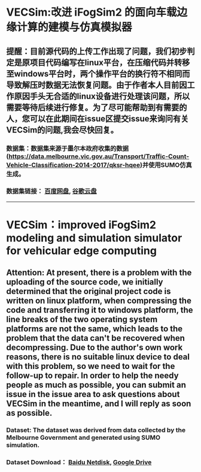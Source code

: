 # VECSim:改进 iFogSim2 的面向车载边缘计算的建模与仿真模拟器  
## 提醒：目前源代码的上传工作出现了问题，我们初步判定是原项目代码编写在linux平台，在压缩代码并转移至windows平台时，两个操作平台的换行符不相同而导致解压时数据无法恢复问题。由于作者本人目前因工作原因手头无合适的linux设备进行处理该问题，所以需要等待后续进行修复。为了尽可能帮助到有需要的人，您可以在此期间在issue区提交issue来询问有关VECSim的问题,我会尽快回复。
### 数据集：数据集来源于墨尔本政府收集的数据(https://data.melbourne.vic.gov.au/Transport/Traffic-Count-Vehicle-Classification-2014-2017/qksr-hqee)并使用SUMO仿真生成。  
### 数据集链接： [百度网盘](https://pan.baidu.com/s/12NIOkaO_bLHT0fjjucNqBw?pwd=7lk5), [谷歌云盘](https://drive.google.com/file/d/1JlDH264nKfcBawFMas8aqd-GJWIhJEfd/view?usp=drive_link)
***
# VECSim：improved iFogSim2 modeling and simulation simulator for vehicular edge computing  
## Attention: At present, there is a problem with the uploading of the source code, we initially determined that the original project code is written on linux platform, when compressing the code and transferring it to windows platform, the line breaks of the two operating system platforms are not the same, which leads to the problem that the data can't be recovered when decompressing. Due to the author's own work reasons, there is no suitable linux device to deal with this problem, so we need to wait for the follow-up to repair. In order to help the needy people as much as possible, you can submit an issue in the issue area to ask questions about VECSim in the meantime, and I will reply as soon as possible.
### Dataset: The dataset was derived from data collected by the Melbourne Government and generated using SUMO simulation. 
### Dataset Download： [Baidu Netdisk](https://pan.baidu.com/s/12NIOkaO_bLHT0fjjucNqBw?pwd=7lk5), [Google Drive](https://drive.google.com/file/d/1JlDH264nKfcBawFMas8aqd-GJWIhJEfd/view?usp=drive_link)